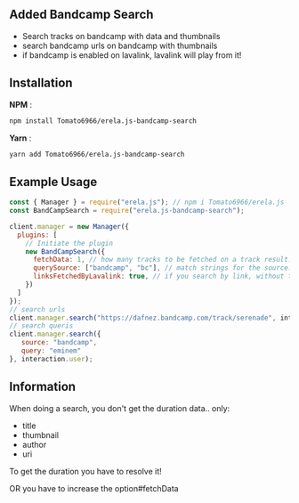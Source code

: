 ## Added **Bandcamp Search**

- Search tracks on bandcamp with data and thumbnails
- search bandcamp urls on bandcamp with thumbnails
- if bandcamp is enabled on lavalink, lavalink will play from it!

## Installation

**NPM** :
```sh
npm install Tomato6966/erela.js-bandcamp-search
```

**Yarn** :
```sh
yarn add Tomato6966/erela.js-bandcamp-search
```

## Example Usage

```javascript
const { Manager } = require("erela.js"); // npm i Tomato6966/erela.js
const BandCampSearch = require("erela.js-bandcamp-search");

client.manager = new Manager({
  plugins: [
    // Initiate the plugin
    new BandCampSearch({
      fetchData: 1, // how many tracks to be fetched on a track result.
      querySource: ["bandcamp", "bc"], // match strings for the source: "string" when it decides to searchon bandcamp
      linksFetchedByLavalink: true, // if you search by link, without the bandcamp source, then it will search via lavalink!
    })
  ]
});
// search urls
client.manager.search("https://dafnez.bandcamp.com/track/serenade", interaction.user);
// search queris
client.manager.search({
   source: "bandcamp",
   query: "eminem"
}, interaction.user);
```

## Information

When doing a search, you don't get the duration data..
only:
- title
- thumbnail
- author
- uri

To get the duration you have to resolve it!

OR you have to increase the option#fetchData
